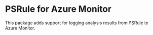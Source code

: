 # PSRule for Azure Monitor

This package adds support for logging analysis results from PSRule to Azure Monitor.
